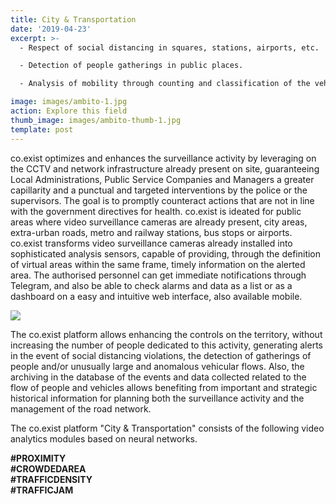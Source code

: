 ```yaml
---
title: City & Transportation
date: '2019-04-23'
excerpt: >-
  - Respect of social distancing in squares, stations, airports, etc.

  - Detection of people gatherings in public places.

  - Analysis of mobility through counting and classification of the vehicles.

image: images/ambito-1.jpg
action: Explore this field
thumb_image: images/ambito-thumb-1.jpg
template: post
---
```


co.exist optimizes and enhances the surveillance activity by leveraging on the CCTV and network infrastructure already present on site, guaranteeing Local Administrations, Public Service Companies and Managers a greater capillarity and a punctual and targeted interventions by the police or the supervisors. The goal is to promptly counteract actions that are not in line with the government directives for health.
co.exist is ideated for public areas where video surveillance cameras are already present, city areas, extra-urban roads, metro and railway stations, bus stops or airports.
co.exist transforms video surveillance cameras already installed into sophisticated analysis sensors, capable of providing, through the definition of virtual areas within the same frame, timely information on the alerted area. The authorised personnel can get immediate notifications through Telegram, and also be able to check alarms and data as a list or as a dashboard on a easy and intuitive web interface, also available mobile.

<img src="/images/icone_city_transportations_coexist.png" class="ambiti" />

The co.exist platform allows enhancing the controls on the territory, without increasing the number of people dedicated to this activity, generating alerts in the event of social distancing violations, the detection of gatherings of people and/or unusually large and anomalous vehicular flows. Also, the archiving in the database of the events and data collected related to the flow of people and vehicles allows benefiting from important and strategic historical information for planning both the surveillance activity and the management of the road network.

The co.exist platform "City & Transportation" consists of the following video analytics modules based on neural networks.

<b>
#PROXIMITY<br/>
#CROWDEDAREA<br/>
#TRAFFICDENSITY<br/>
#TRAFFICJAM
</b>
